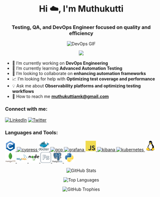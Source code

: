 <h1 align="center">Hi ☁️, I'm Muthukutti</h1>
<h3 align="center">Testing, QA, and DevOps Engineer focused on quality and efficiency</h3>

<p align="center">
  <img src="https://i.giphy.com/media/v1.Y2lkPTc5MGI3NjExdXJ6cGRqa3U1YnkwYmhlMGptMzMybnFnNmdiYmFreXE0bjBnenZodSZlcD12MV9pbnRlcm5hbF9naWZfYnlfaWQmY3Q9Zw/C4NdKtRaQE9m8/giphy.gif" alt="DevOps GIF" width="400"/>
</p>

<p align="center">
  <img src="https://readme-typing-svg.demolab.com/?lines=Testing+%7C+QA+%7C+DevOps+Engineer;Obsessed+with+Quality+and+Efficiency;Always+Learning+and+Improving&font=Fira%20Code&center=true&width=500&height=45&color=blue&vCenter=true&size=22&pause=1000">
</p>

- 🚀 I’m currently working on **DevOps Engineering**
- 📘 I’m currently learning **Advanced Automation Testing**
- 🤝 I’m looking to collaborate on **enhancing automation frameworks**
- 📈 I’m looking for help with **Optimizing test coverage and performance**
- 💡 Ask me about **Observability platforms and optimizing testing workflows**
- 📧 How to reach me **[muthukuttiamk@gmail.com](mailto:muthukuttiamk@gmail.com)**

<h3 align="left">Connect with me:</h3>
<p align="left">
  <a href="https://www.linkedin.com/in/your-linkedin" target="blank"><img align="center" src="https://cdn.jsdelivr.net/npm/simple-icons@v3/icons/linkedin.svg" alt="LinkedIn" height="30" width="40" /></a>
  <a href="https://twitter.com/your-twitter" target="blank"><img align="center" src="https://cdn.jsdelivr.net/npm/simple-icons@v3/icons/twitter.svg" alt="Twitter" height="30" width="40" /></a>
</p>

<h3 align="left">Languages and Tools:</h3>
<p align="left">
  <a href="https://www.cprogramming.com/" target="_blank" rel="noreferrer">
    <img src="https://raw.githubusercontent.com/devicons/devicon/master/icons/c/c-original.svg" alt="c" width="35" height="35"/>
  </a>
  <a href="https://www.cypress.io" target="_blank" rel="noreferrer">
    <img src="https://raw.githubusercontent.com/simple-icons/simple-icons/6e46ec1fc23b60c8fd0d2f2ff46db82e16dbd75f/icons/cypress.svg" alt="cypress" width="35" height="35"/>
  </a>
  <a href="https://www.docker.com/" target="_blank" rel="noreferrer">
    <img src="https://raw.githubusercontent.com/devicons/devicon/master/icons/docker/docker-original-wordmark.svg" alt="docker" width="35" height="35"/>
  </a>
  <a href="https://cloud.google.com" target="_blank" rel="noreferrer">
    <img src="https://www.vectorlogo.zone/logos/google_cloud/google_cloud-icon.svg" alt="gcp" width="35" height="35"/>
  </a>
  <a href="https://grafana.com" target="_blank" rel="noreferrer">
    <img src="https://www.vectorlogo.zone/logos/grafana/grafana-icon.svg" alt="grafana" width="35" height="35"/>
  </a>
  <a href="https://developer.mozilla.org/en-US/docs/Web/JavaScript" target="_blank" rel="noreferrer">
    <img src="https://raw.githubusercontent.com/devicons/devicon/master/icons/javascript/javascript-original.svg" alt="javascript" width="35" height="35"/>
  </a>
  <a href="https://www.elastic.co/kibana" target="_blank" rel="noreferrer">
    <img src="https://www.vectorlogo.zone/logos/elasticco_kibana/elasticco_kibana-icon.svg" alt="kibana" width="35" height="35"/>
  </a>
  <a href="https://kubernetes.io" target="_blank" rel="noreferrer">
    <img src="https://www.vectorlogo.zone/logos/kubernetes/kubernetes-icon.svg" alt="kubernetes" width="35" height="35"/>
  </a>
  <a href="https://www.linux.org/" target="_blank" rel="noreferrer">
    <img src="https://raw.githubusercontent.com/devicons/devicon/master/icons/linux/linux-original.svg" alt="linux" width="35" height="35"/>
  </a>
  <a href="https://www.mongodb.com/" target="_blank" rel="noreferrer">
    <img src="https://raw.githubusercontent.com/devicons/devicon/master/icons/mongodb/mongodb-original-wordmark.svg" alt="mongodb" width="35" height="35"/>
  </a>
  <a href="https://www.mysql.com/" target="_blank" rel="noreferrer">
    <img src="https://raw.githubusercontent.com/devicons/devicon/master/icons/mysql/mysql-original-wordmark.svg" alt="mysql" width="35" height="35"/>
  </a>
  <a href="https://nodejs.org" target="_blank" rel="noreferrer">
    <img src="https://raw.githubusercontent.com/devicons/devicon/master/icons/nodejs/nodejs-original-wordmark.svg" alt="nodejs" width="35" height="35"/>
  </a>
  <a href="https://www.photoshop.com/en" target="_blank" rel="noreferrer">
    <img src="https://raw.githubusercontent.com/devicons/devicon/master/icons/photoshop/photoshop-line.svg" alt="photoshop" width="35" height="35"/>
  </a>
  <a href="https://www.postgresql.org" target="_blank" rel="noreferrer">
    <img src="https://raw.githubusercontent.com/devicons/devicon/master/icons/postgresql/postgresql-original-wordmark.svg" alt="postgresql" width="35" height="35"/>
  </a>
  <a href="https://www.python.org" target="_blank" rel="noreferrer">
    <img src="https://raw.githubusercontent.com/devicons/devicon/master/icons/python/python-original.svg" alt="python" width="35" height="35"/>
  </a>
</p>

<p align="center">
  <img src="https://github-readme-stats.vercel.app/api?username=your-github-username&show_icons=true&theme=radical" alt="GitHub Stats" width="400"/>
</p>

<p align="center">
  <img src="https://github-readme-stats.vercel.app/api/top-langs/?username=your-github-username&layout=compact&theme=radical" alt="Top Languages" width="400"/>
</p>

<p align="center">
  <img src="https://github-profile-trophy.vercel.app/?username=your-github-username&theme=radical" alt="GitHub Trophies" width="400"/>
</p>
